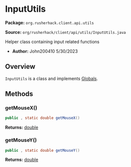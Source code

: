 # InputUtils

**Package:** `org.rusherhack.client.api.utils`

**Source:** `org/rusherhack/client/api/utils/InputUtils.java`

Helper class containing input related functions
* **Author:** John200410 5/30/2023



## Overview

`InputUtils` is a class and implements [Globals](/client/api/Globals.md).

## Methods

### getMouseX()

```java
public , static double getMouseX()
```

**Returns:** [double](https://docs.oracle.com/en/java/javase/21/docs/api/java.base/java/lang/Double.html)

### getMouseY()

```java
public , static double getMouseY()
```

**Returns:** [double](https://docs.oracle.com/en/java/javase/21/docs/api/java.base/java/lang/Double.html)


